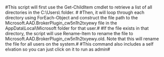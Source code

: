 
#This script will first use the Get-ChildItem cmdlet to retrieve a list of all directories in the C:\Users\ folder. #
#Then, it will loop through each directory using ForEach-Object and construct the file path to the Microsoft.AAD.BrokerPlugin_cw5n1h2txyewy file in the AppData\Local\Microsoft folder for that user.#
#If the file exists in that directory, the script will use Rename-Item to rename the file to Microsoft.AAD.BrokerPlugin_cw5n1h2txyewy.old. Note that this will rename the file for all users on the system.#
#This command also includes a self elvation so you can just click on it to run as admin#
